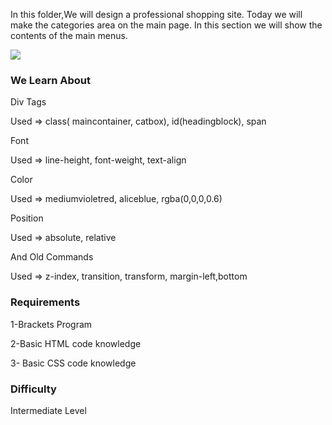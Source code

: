 In this folder,We will design a professional shopping site. 
Today we will make the categories area  on the main page. 
In this section we will show the contents of the main menus.

<img src="https://preview.ibb.co/nFRCDm/github5.jpg">


### We Learn About

Div Tags

Used => class( maincontainer, catbox), id(headingblock), span

Font

Used =>  line-height, font-weight, text-align

Color

Used =>  mediumvioletred, aliceblue, rgba(0,0,0,0.6)

Position

Used =>  absolute, relative

And Old Commands

Used =>  z-index, transition, transform, margin-left,bottom




### Requirements


1-Brackets Program


2-Basic HTML code knowledge


3- Basic CSS code knowledge


### Difficulty


Intermediate Level
